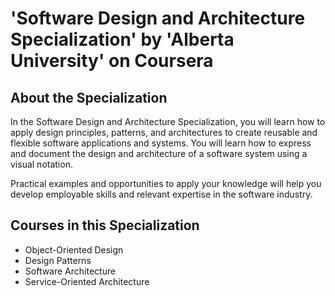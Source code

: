 # 'Software Design and Architecture Specialization' by 'Alberta University' on Coursera

## About the Specialization

In the Software Design and Architecture Specialization, you will learn how to apply design principles, patterns, and architectures to create reusable and flexible software applications and systems. You will learn how to express and document the design and architecture of a software system using a visual notation.

Practical examples and opportunities to apply your knowledge will help you develop employable skills and relevant expertise in the software industry.

## Courses in this Specialization

- Object-Oriented Design
- Design Patterns
- Software Architecture
- Service-Oriented Architecture
